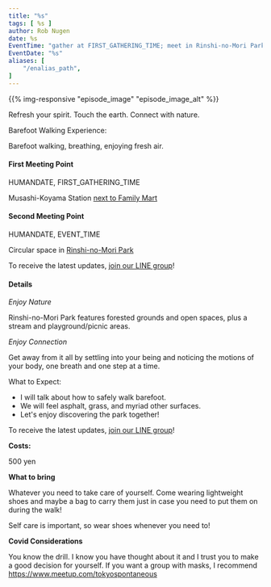```yaml
---
title: "%s"
tags: [ %s ]
author: Rob Nugen
date: %s
EventTime: "gather at FIRST_GATHERING_TIME; meet in Rinshi-no-Mori Park at EVENT_TIME"
EventDate: "%s"
aliases: [
    "/enalias_path",
]
---
```


{{% img-responsive "episode_image" "episode_image_alt" %}}

Refresh your spirit. Touch the earth. Connect with nature.

Barefoot Walking Experience:

Barefoot walking, breathing, enjoying fresh air.

#### First Meeting Point

HUMANDATE, FIRST_GATHERING_TIME

Musashi-Koyama Station [next to Family Mart](https://goo.gl/maps/y3UrUcLu5heqNc8VA)

#### Second Meeting Point

HUMANDATE, EVENT_TIME

Circular space in [Rinshi-no-Mori Park](https://goo.gl/maps/RT2w4S4BvaHFreHM8)

To receive the latest updates, [join our LINE group](/contact/)!

#### Details

*Enjoy Nature*

Rinshi-no-Mori Park features
forested grounds and open spaces,
plus a stream and
playground/picnic areas.

*Enjoy Connection*

Get away from it all by settling into your being and noticing the
motions of your body, one breath and one step at a time.

What to Expect:

* I will talk about how to safely walk barefoot.
* We will feel asphalt, grass, and myriad other surfaces.
* Let's enjoy discovering the park together!

To receive the latest updates, [join our LINE group](/contact/)!

**Costs:**

500 yen

**What to bring**

Whatever you need to take care of yourself.  Come wearing lightweight
shoes and maybe a bag to carry them just in case you need to put them on
during the walk!

Self care is important, so wear shoes whenever you need to!

**Covid Considerations**

You know the drill.  I know you have thought about it and I trust you
to make a good decision for yourself.  If you want a group with masks,
I recommend https://www.meetup.com/tokyospontaneous
